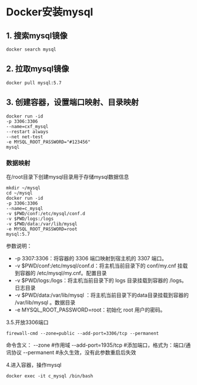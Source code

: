 # Docker安装mysql
## 1. 搜索mysql镜像
```shell
docker search mysql
```
## 2. 拉取mysql镜像
```shell
docker pull mysql:5.7
```
## 3. 创建容器，设置端口映射、目录映射
```shell
docker run -id 
-p 3306:3306 
--name=cxf_mysql  
--restart always 
--net net-test 
-e MYSQL_ROOT_PASSWORD="#123456" 
mysql
```
### 数据映射
在/root目录下创建mysql目录用于存储mysql数据信息
```shell
mkdir ~/mysql
cd ~/mysql
docker run -id 
-p 3306:3306 
--name=c_mysql 
-v $PWD/conf:/etc/mysql/conf.d 
-v $PWD/logs:/logs 
-v $PWD/data:/var/lib/mysql 
-e MYSQL_ROOT_PASSWORD=root 
mysql:5.7
```
参数说明：
- -p 3307:3306：将容器的 3306 端口映射到宿主机的 3307 端口。
- -v $PWD/conf:/etc/mysql/conf.d：将主机当前目录下的 conf/my.cnf 挂载到容器的 /etc/mysql/my.cnf。配置目录
- -v $PWD/logs:/logs：将主机当前目录下的 logs 目录挂载到容器的 /logs。日志目录
- -v $PWD/data:/var/lib/mysql ：将主机当前目录下的data目录挂载到容器的 /var/lib/mysql 。数据目录
- -e MYSQL_ROOT_PASSWORD=root：初始化 root 用户的密码。

3.5.开放3306端口
```shell
firewall-cmd --zone=public --add-port=3306/tcp --permanent
```
命令含义：
--zone #作用域
--add-port=1935/tcp  #添加端口，格式为：端口/通讯协议
--permanent #永久生效，没有此参数重启后失效

4.进入容器，操作mysql
```shell
docker exec -it c_mysql /bin/bash
``` 